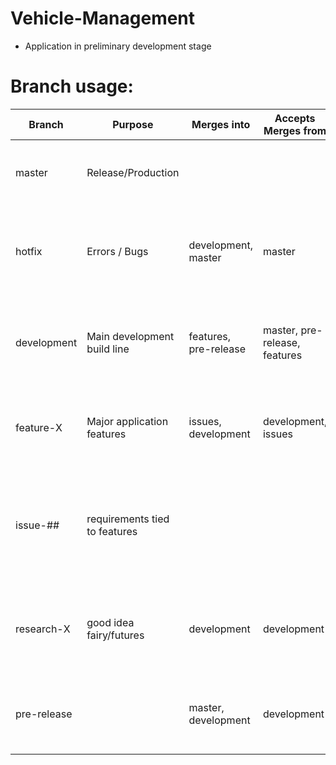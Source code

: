# Vehicle-Management
- Application in preliminary development stage
# Branch usage:

| Branch | Purpose | Merges into | Accepts Merges from | Remarks |
|-------|--------|---------|----------|-------|
|master|Release/Production| | | Production / release branch - ONLY stable commits|
|hotfix|Errors / Bugs| development, master|master| This branch is strictly for issues that arise / are identified within tagged releases|
|development| Main development build line |features, pre-release |master, pre-release, features | Anything committed to this branch must build, although it may not be stable. |
|feature-X| Major application features |issues, development |development, issues | features must be buildable prior to merging into development. |
|issue-##| requirements tied to features | | |these branch from individual features, and merge only to the feature from which they were branched |
|research-X| good idea fairy/futures |development |development |this branch must be buildable before commmitting to development. |
|pre-release| |master, development | development | transition branch to perform final testing prior to release to the master. |

